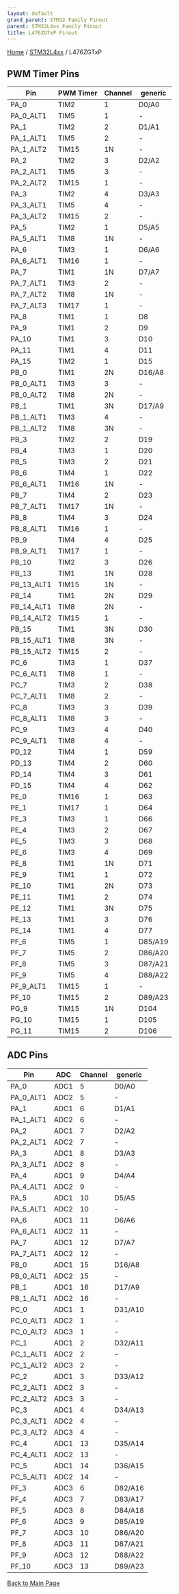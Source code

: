 ```yaml
---
layout: default
grand_parent: STM32 Family Pinout
parent: STM32L4xx Family Pinout
title: L476ZGTxP Pinout
---
```


[Home](../../index.md) / [STM32L4xx](../index.md) / L476ZGTxP

## PWM Timer Pins

| Pin | PWM Timer | Channel | generic |
| --- | --- | --- | --- |
| PA_0 | TIM2 | 1 | D0/A0 |
| PA_0_ALT1 | TIM5 | 1 | - |
| PA_1 | TIM2 | 2 | D1/A1 |
| PA_1_ALT1 | TIM5 | 2 | - |
| PA_1_ALT2 | TIM15 | 1N | - |
| PA_2 | TIM2 | 3 | D2/A2 |
| PA_2_ALT1 | TIM5 | 3 | - |
| PA_2_ALT2 | TIM15 | 1 | - |
| PA_3 | TIM2 | 4 | D3/A3 |
| PA_3_ALT1 | TIM5 | 4 | - |
| PA_3_ALT2 | TIM15 | 2 | - |
| PA_5 | TIM2 | 1 | D5/A5 |
| PA_5_ALT1 | TIM8 | 1N | - |
| PA_6 | TIM3 | 1 | D6/A6 |
| PA_6_ALT1 | TIM16 | 1 | - |
| PA_7 | TIM1 | 1N | D7/A7 |
| PA_7_ALT1 | TIM3 | 2 | - |
| PA_7_ALT2 | TIM8 | 1N | - |
| PA_7_ALT3 | TIM17 | 1 | - |
| PA_8 | TIM1 | 1 | D8 |
| PA_9 | TIM1 | 2 | D9 |
| PA_10 | TIM1 | 3 | D10 |
| PA_11 | TIM1 | 4 | D11 |
| PA_15 | TIM2 | 1 | D15 |
| PB_0 | TIM1 | 2N | D16/A8 |
| PB_0_ALT1 | TIM3 | 3 | - |
| PB_0_ALT2 | TIM8 | 2N | - |
| PB_1 | TIM1 | 3N | D17/A9 |
| PB_1_ALT1 | TIM3 | 4 | - |
| PB_1_ALT2 | TIM8 | 3N | - |
| PB_3 | TIM2 | 2 | D19 |
| PB_4 | TIM3 | 1 | D20 |
| PB_5 | TIM3 | 2 | D21 |
| PB_6 | TIM4 | 1 | D22 |
| PB_6_ALT1 | TIM16 | 1N | - |
| PB_7 | TIM4 | 2 | D23 |
| PB_7_ALT1 | TIM17 | 1N | - |
| PB_8 | TIM4 | 3 | D24 |
| PB_8_ALT1 | TIM16 | 1 | - |
| PB_9 | TIM4 | 4 | D25 |
| PB_9_ALT1 | TIM17 | 1 | - |
| PB_10 | TIM2 | 3 | D26 |
| PB_13 | TIM1 | 1N | D28 |
| PB_13_ALT1 | TIM15 | 1N | - |
| PB_14 | TIM1 | 2N | D29 |
| PB_14_ALT1 | TIM8 | 2N | - |
| PB_14_ALT2 | TIM15 | 1 | - |
| PB_15 | TIM1 | 3N | D30 |
| PB_15_ALT1 | TIM8 | 3N | - |
| PB_15_ALT2 | TIM15 | 2 | - |
| PC_6 | TIM3 | 1 | D37 |
| PC_6_ALT1 | TIM8 | 1 | - |
| PC_7 | TIM3 | 2 | D38 |
| PC_7_ALT1 | TIM8 | 2 | - |
| PC_8 | TIM3 | 3 | D39 |
| PC_8_ALT1 | TIM8 | 3 | - |
| PC_9 | TIM3 | 4 | D40 |
| PC_9_ALT1 | TIM8 | 4 | - |
| PD_12 | TIM4 | 1 | D59 |
| PD_13 | TIM4 | 2 | D60 |
| PD_14 | TIM4 | 3 | D61 |
| PD_15 | TIM4 | 4 | D62 |
| PE_0 | TIM16 | 1 | D63 |
| PE_1 | TIM17 | 1 | D64 |
| PE_3 | TIM3 | 1 | D66 |
| PE_4 | TIM3 | 2 | D67 |
| PE_5 | TIM3 | 3 | D68 |
| PE_6 | TIM3 | 4 | D69 |
| PE_8 | TIM1 | 1N | D71 |
| PE_9 | TIM1 | 1 | D72 |
| PE_10 | TIM1 | 2N | D73 |
| PE_11 | TIM1 | 2 | D74 |
| PE_12 | TIM1 | 3N | D75 |
| PE_13 | TIM1 | 3 | D76 |
| PE_14 | TIM1 | 4 | D77 |
| PF_6 | TIM5 | 1 | D85/A19 |
| PF_7 | TIM5 | 2 | D86/A20 |
| PF_8 | TIM5 | 3 | D87/A21 |
| PF_9 | TIM5 | 4 | D88/A22 |
| PF_9_ALT1 | TIM15 | 1 | - |
| PF_10 | TIM15 | 2 | D89/A23 |
| PG_9 | TIM15 | 1N | D104 |
| PG_10 | TIM15 | 1 | D105 |
| PG_11 | TIM15 | 2 | D106 |


## ADC Pins

| Pin | ADC | Channel | generic |
| --- | --- | --- | --- |
| PA_0 | ADC1 | 5 | D0/A0 |
| PA_0_ALT1 | ADC2 | 5 | - |
| PA_1 | ADC1 | 6 | D1/A1 |
| PA_1_ALT1 | ADC2 | 6 | - |
| PA_2 | ADC1 | 7 | D2/A2 |
| PA_2_ALT1 | ADC2 | 7 | - |
| PA_3 | ADC1 | 8 | D3/A3 |
| PA_3_ALT1 | ADC2 | 8 | - |
| PA_4 | ADC1 | 9 | D4/A4 |
| PA_4_ALT1 | ADC2 | 9 | - |
| PA_5 | ADC1 | 10 | D5/A5 |
| PA_5_ALT1 | ADC2 | 10 | - |
| PA_6 | ADC1 | 11 | D6/A6 |
| PA_6_ALT1 | ADC2 | 11 | - |
| PA_7 | ADC1 | 12 | D7/A7 |
| PA_7_ALT1 | ADC2 | 12 | - |
| PB_0 | ADC1 | 15 | D16/A8 |
| PB_0_ALT1 | ADC2 | 15 | - |
| PB_1 | ADC1 | 16 | D17/A9 |
| PB_1_ALT1 | ADC2 | 16 | - |
| PC_0 | ADC1 | 1 | D31/A10 |
| PC_0_ALT1 | ADC2 | 1 | - |
| PC_0_ALT2 | ADC3 | 1 | - |
| PC_1 | ADC1 | 2 | D32/A11 |
| PC_1_ALT1 | ADC2 | 2 | - |
| PC_1_ALT2 | ADC3 | 2 | - |
| PC_2 | ADC1 | 3 | D33/A12 |
| PC_2_ALT1 | ADC2 | 3 | - |
| PC_2_ALT2 | ADC3 | 3 | - |
| PC_3 | ADC1 | 4 | D34/A13 |
| PC_3_ALT1 | ADC2 | 4 | - |
| PC_3_ALT2 | ADC3 | 4 | - |
| PC_4 | ADC1 | 13 | D35/A14 |
| PC_4_ALT1 | ADC2 | 13 | - |
| PC_5 | ADC1 | 14 | D36/A15 |
| PC_5_ALT1 | ADC2 | 14 | - |
| PF_3 | ADC3 | 6 | D82/A16 |
| PF_4 | ADC3 | 7 | D83/A17 |
| PF_5 | ADC3 | 8 | D84/A18 |
| PF_6 | ADC3 | 9 | D85/A19 |
| PF_7 | ADC3 | 10 | D86/A20 |
| PF_8 | ADC3 | 11 | D87/A21 |
| PF_9 | ADC3 | 12 | D88/A22 |
| PF_10 | ADC3 | 13 | D89/A23 |


[Back to Main Page](../../index.md)